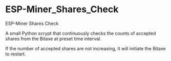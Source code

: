 # ESP-Miner_Shares_Check
ESP-Miner Shares Check

A small Python scrypt that continuously checks the counts of accepted shares from the Bitaxe at preset time interval.

If the number of accepted shares are not increasing, it will initiate the Bitaxe to restart.
